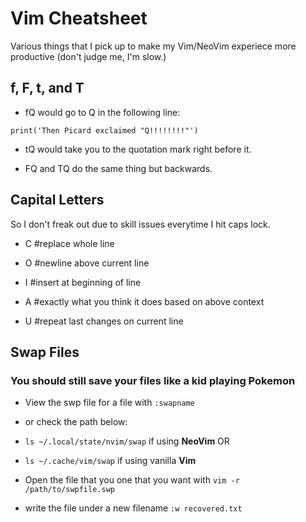 Vim Cheatsheet
==============
Various things that I pick up to make my Vim/NeoVim experiece more productive (don't judge me, I'm slow.)    

f, F, t, and T
--------------
* fQ would go to Q in the following line:

`print('Then Picard exclaimed "Q!!!!!!!!"')`

* tQ would take you to the quotation mark right before it. 

* FQ and TQ do the same thing but backwards.

Capital Letters
---------------
So I don't freak out due to skill issues everytime I hit caps lock.

* C  #replace whole line

* O  #newline above current line

* I  #insert at beginning of line

* A  #exactly what you think it does based on above context

* U  #repeat last changes on current line



Swap Files
----------
### You should still save your files like a kid playing Pokemon 

* View the swp file for a file with `:swapname`

* or check the path below:

* `ls ~/.local/state/nvim/swap` if using **NeoVim** OR

* `ls ~/.cache/vim/swap` if using vanilla **Vim**

* Open the file that you one that you want with `vim -r /path/to/swpfile.swp`

* write the file under a new filename `:w recovered.txt`



